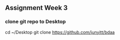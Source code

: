 ## Assignment Week 3

### clone git repo to Desktop
cd ~/Desktop
git clone https://github.com/junyitt/bdaa